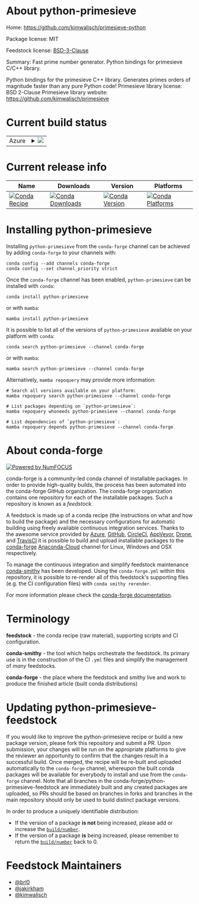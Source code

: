 About python-primesieve
=======================

Home: https://github.com/kimwalisch/primesieve-python

Package license: MIT

Feedstock license: [BSD-3-Clause](https://github.com/conda-forge/python-primesieve-feedstock/blob/main/LICENSE.txt)

Summary: Fast prime number generator. Python bindings for primesieve C/C++ library.

Python bindings for the primesieve C++ library.  Generates primes orders of magnitude faster than any pure Python code!
Primesieve library license: BSD 2-Clause
Primesieve library website: https://github.com/kimwalisch/primesieve


Current build status
====================


<table>
    
  <tr>
    <td>Azure</td>
    <td>
      <details>
        <summary>
          <a href="https://dev.azure.com/conda-forge/feedstock-builds/_build/latest?definitionId=4672&branchName=main">
            <img src="https://dev.azure.com/conda-forge/feedstock-builds/_apis/build/status/python-primesieve-feedstock?branchName=main">
          </a>
        </summary>
        <table>
          <thead><tr><th>Variant</th><th>Status</th></tr></thead>
          <tbody><tr>
              <td>linux_64_numpy1.19python3.7.____cpython</td>
              <td>
                <a href="https://dev.azure.com/conda-forge/feedstock-builds/_build/latest?definitionId=4672&branchName=main">
                  <img src="https://dev.azure.com/conda-forge/feedstock-builds/_apis/build/status/python-primesieve-feedstock?branchName=main&jobName=linux&configuration=linux_64_numpy1.19python3.7.____cpython" alt="variant">
                </a>
              </td>
            </tr><tr>
              <td>linux_64_numpy1.19python3.8.____73_pypy</td>
              <td>
                <a href="https://dev.azure.com/conda-forge/feedstock-builds/_build/latest?definitionId=4672&branchName=main">
                  <img src="https://dev.azure.com/conda-forge/feedstock-builds/_apis/build/status/python-primesieve-feedstock?branchName=main&jobName=linux&configuration=linux_64_numpy1.19python3.8.____73_pypy" alt="variant">
                </a>
              </td>
            </tr><tr>
              <td>linux_64_numpy1.19python3.8.____cpython</td>
              <td>
                <a href="https://dev.azure.com/conda-forge/feedstock-builds/_build/latest?definitionId=4672&branchName=main">
                  <img src="https://dev.azure.com/conda-forge/feedstock-builds/_apis/build/status/python-primesieve-feedstock?branchName=main&jobName=linux&configuration=linux_64_numpy1.19python3.8.____cpython" alt="variant">
                </a>
              </td>
            </tr><tr>
              <td>linux_64_numpy1.19python3.9.____73_pypy</td>
              <td>
                <a href="https://dev.azure.com/conda-forge/feedstock-builds/_build/latest?definitionId=4672&branchName=main">
                  <img src="https://dev.azure.com/conda-forge/feedstock-builds/_apis/build/status/python-primesieve-feedstock?branchName=main&jobName=linux&configuration=linux_64_numpy1.19python3.9.____73_pypy" alt="variant">
                </a>
              </td>
            </tr><tr>
              <td>linux_64_numpy1.19python3.9.____cpython</td>
              <td>
                <a href="https://dev.azure.com/conda-forge/feedstock-builds/_build/latest?definitionId=4672&branchName=main">
                  <img src="https://dev.azure.com/conda-forge/feedstock-builds/_apis/build/status/python-primesieve-feedstock?branchName=main&jobName=linux&configuration=linux_64_numpy1.19python3.9.____cpython" alt="variant">
                </a>
              </td>
            </tr><tr>
              <td>linux_64_numpy1.21python3.10.____cpython</td>
              <td>
                <a href="https://dev.azure.com/conda-forge/feedstock-builds/_build/latest?definitionId=4672&branchName=main">
                  <img src="https://dev.azure.com/conda-forge/feedstock-builds/_apis/build/status/python-primesieve-feedstock?branchName=main&jobName=linux&configuration=linux_64_numpy1.21python3.10.____cpython" alt="variant">
                </a>
              </td>
            </tr><tr>
              <td>osx_64_numpy1.19python3.7.____cpython</td>
              <td>
                <a href="https://dev.azure.com/conda-forge/feedstock-builds/_build/latest?definitionId=4672&branchName=main">
                  <img src="https://dev.azure.com/conda-forge/feedstock-builds/_apis/build/status/python-primesieve-feedstock?branchName=main&jobName=osx&configuration=osx_64_numpy1.19python3.7.____cpython" alt="variant">
                </a>
              </td>
            </tr><tr>
              <td>osx_64_numpy1.19python3.8.____73_pypy</td>
              <td>
                <a href="https://dev.azure.com/conda-forge/feedstock-builds/_build/latest?definitionId=4672&branchName=main">
                  <img src="https://dev.azure.com/conda-forge/feedstock-builds/_apis/build/status/python-primesieve-feedstock?branchName=main&jobName=osx&configuration=osx_64_numpy1.19python3.8.____73_pypy" alt="variant">
                </a>
              </td>
            </tr><tr>
              <td>osx_64_numpy1.19python3.8.____cpython</td>
              <td>
                <a href="https://dev.azure.com/conda-forge/feedstock-builds/_build/latest?definitionId=4672&branchName=main">
                  <img src="https://dev.azure.com/conda-forge/feedstock-builds/_apis/build/status/python-primesieve-feedstock?branchName=main&jobName=osx&configuration=osx_64_numpy1.19python3.8.____cpython" alt="variant">
                </a>
              </td>
            </tr><tr>
              <td>osx_64_numpy1.19python3.9.____73_pypy</td>
              <td>
                <a href="https://dev.azure.com/conda-forge/feedstock-builds/_build/latest?definitionId=4672&branchName=main">
                  <img src="https://dev.azure.com/conda-forge/feedstock-builds/_apis/build/status/python-primesieve-feedstock?branchName=main&jobName=osx&configuration=osx_64_numpy1.19python3.9.____73_pypy" alt="variant">
                </a>
              </td>
            </tr><tr>
              <td>osx_64_numpy1.19python3.9.____cpython</td>
              <td>
                <a href="https://dev.azure.com/conda-forge/feedstock-builds/_build/latest?definitionId=4672&branchName=main">
                  <img src="https://dev.azure.com/conda-forge/feedstock-builds/_apis/build/status/python-primesieve-feedstock?branchName=main&jobName=osx&configuration=osx_64_numpy1.19python3.9.____cpython" alt="variant">
                </a>
              </td>
            </tr><tr>
              <td>osx_64_numpy1.21python3.10.____cpython</td>
              <td>
                <a href="https://dev.azure.com/conda-forge/feedstock-builds/_build/latest?definitionId=4672&branchName=main">
                  <img src="https://dev.azure.com/conda-forge/feedstock-builds/_apis/build/status/python-primesieve-feedstock?branchName=main&jobName=osx&configuration=osx_64_numpy1.21python3.10.____cpython" alt="variant">
                </a>
              </td>
            </tr><tr>
              <td>win_64_numpy1.19python3.7.____cpython</td>
              <td>
                <a href="https://dev.azure.com/conda-forge/feedstock-builds/_build/latest?definitionId=4672&branchName=main">
                  <img src="https://dev.azure.com/conda-forge/feedstock-builds/_apis/build/status/python-primesieve-feedstock?branchName=main&jobName=win&configuration=win_64_numpy1.19python3.7.____cpython" alt="variant">
                </a>
              </td>
            </tr><tr>
              <td>win_64_numpy1.19python3.8.____73_pypy</td>
              <td>
                <a href="https://dev.azure.com/conda-forge/feedstock-builds/_build/latest?definitionId=4672&branchName=main">
                  <img src="https://dev.azure.com/conda-forge/feedstock-builds/_apis/build/status/python-primesieve-feedstock?branchName=main&jobName=win&configuration=win_64_numpy1.19python3.8.____73_pypy" alt="variant">
                </a>
              </td>
            </tr><tr>
              <td>win_64_numpy1.19python3.8.____cpython</td>
              <td>
                <a href="https://dev.azure.com/conda-forge/feedstock-builds/_build/latest?definitionId=4672&branchName=main">
                  <img src="https://dev.azure.com/conda-forge/feedstock-builds/_apis/build/status/python-primesieve-feedstock?branchName=main&jobName=win&configuration=win_64_numpy1.19python3.8.____cpython" alt="variant">
                </a>
              </td>
            </tr><tr>
              <td>win_64_numpy1.19python3.9.____73_pypy</td>
              <td>
                <a href="https://dev.azure.com/conda-forge/feedstock-builds/_build/latest?definitionId=4672&branchName=main">
                  <img src="https://dev.azure.com/conda-forge/feedstock-builds/_apis/build/status/python-primesieve-feedstock?branchName=main&jobName=win&configuration=win_64_numpy1.19python3.9.____73_pypy" alt="variant">
                </a>
              </td>
            </tr><tr>
              <td>win_64_numpy1.19python3.9.____cpython</td>
              <td>
                <a href="https://dev.azure.com/conda-forge/feedstock-builds/_build/latest?definitionId=4672&branchName=main">
                  <img src="https://dev.azure.com/conda-forge/feedstock-builds/_apis/build/status/python-primesieve-feedstock?branchName=main&jobName=win&configuration=win_64_numpy1.19python3.9.____cpython" alt="variant">
                </a>
              </td>
            </tr><tr>
              <td>win_64_numpy1.21python3.10.____cpython</td>
              <td>
                <a href="https://dev.azure.com/conda-forge/feedstock-builds/_build/latest?definitionId=4672&branchName=main">
                  <img src="https://dev.azure.com/conda-forge/feedstock-builds/_apis/build/status/python-primesieve-feedstock?branchName=main&jobName=win&configuration=win_64_numpy1.21python3.10.____cpython" alt="variant">
                </a>
              </td>
            </tr>
          </tbody>
        </table>
      </details>
    </td>
  </tr>
</table>

Current release info
====================

| Name | Downloads | Version | Platforms |
| --- | --- | --- | --- |
| [![Conda Recipe](https://img.shields.io/badge/recipe-python--primesieve-green.svg)](https://anaconda.org/conda-forge/python-primesieve) | [![Conda Downloads](https://img.shields.io/conda/dn/conda-forge/python-primesieve.svg)](https://anaconda.org/conda-forge/python-primesieve) | [![Conda Version](https://img.shields.io/conda/vn/conda-forge/python-primesieve.svg)](https://anaconda.org/conda-forge/python-primesieve) | [![Conda Platforms](https://img.shields.io/conda/pn/conda-forge/python-primesieve.svg)](https://anaconda.org/conda-forge/python-primesieve) |

Installing python-primesieve
============================

Installing `python-primesieve` from the `conda-forge` channel can be achieved by adding `conda-forge` to your channels with:

```
conda config --add channels conda-forge
conda config --set channel_priority strict
```

Once the `conda-forge` channel has been enabled, `python-primesieve` can be installed with `conda`:

```
conda install python-primesieve
```

or with `mamba`:

```
mamba install python-primesieve
```

It is possible to list all of the versions of `python-primesieve` available on your platform with `conda`:

```
conda search python-primesieve --channel conda-forge
```

or with `mamba`:

```
mamba search python-primesieve --channel conda-forge
```

Alternatively, `mamba repoquery` may provide more information:

```
# Search all versions available on your platform:
mamba repoquery search python-primesieve --channel conda-forge

# List packages depending on `python-primesieve`:
mamba repoquery whoneeds python-primesieve --channel conda-forge

# List dependencies of `python-primesieve`:
mamba repoquery depends python-primesieve --channel conda-forge
```


About conda-forge
=================

[![Powered by
NumFOCUS](https://img.shields.io/badge/powered%20by-NumFOCUS-orange.svg?style=flat&colorA=E1523D&colorB=007D8A)](https://numfocus.org)

conda-forge is a community-led conda channel of installable packages.
In order to provide high-quality builds, the process has been automated into the
conda-forge GitHub organization. The conda-forge organization contains one repository
for each of the installable packages. Such a repository is known as a *feedstock*.

A feedstock is made up of a conda recipe (the instructions on what and how to build
the package) and the necessary configurations for automatic building using freely
available continuous integration services. Thanks to the awesome service provided by
[Azure](https://azure.microsoft.com/en-us/services/devops/), [GitHub](https://github.com/),
[CircleCI](https://circleci.com/), [AppVeyor](https://www.appveyor.com/),
[Drone](https://cloud.drone.io/welcome), and [TravisCI](https://travis-ci.com/)
it is possible to build and upload installable packages to the
[conda-forge](https://anaconda.org/conda-forge) [Anaconda-Cloud](https://anaconda.org/)
channel for Linux, Windows and OSX respectively.

To manage the continuous integration and simplify feedstock maintenance
[conda-smithy](https://github.com/conda-forge/conda-smithy) has been developed.
Using the ``conda-forge.yml`` within this repository, it is possible to re-render all of
this feedstock's supporting files (e.g. the CI configuration files) with ``conda smithy rerender``.

For more information please check the [conda-forge documentation](https://conda-forge.org/docs/).

Terminology
===========

**feedstock** - the conda recipe (raw material), supporting scripts and CI configuration.

**conda-smithy** - the tool which helps orchestrate the feedstock.
                   Its primary use is in the construction of the CI ``.yml`` files
                   and simplify the management of *many* feedstocks.

**conda-forge** - the place where the feedstock and smithy live and work to
                  produce the finished article (built conda distributions)


Updating python-primesieve-feedstock
====================================

If you would like to improve the python-primesieve recipe or build a new
package version, please fork this repository and submit a PR. Upon submission,
your changes will be run on the appropriate platforms to give the reviewer an
opportunity to confirm that the changes result in a successful build. Once
merged, the recipe will be re-built and uploaded automatically to the
`conda-forge` channel, whereupon the built conda packages will be available for
everybody to install and use from the `conda-forge` channel.
Note that all branches in the conda-forge/python-primesieve-feedstock are
immediately built and any created packages are uploaded, so PRs should be based
on branches in forks and branches in the main repository should only be used to
build distinct package versions.

In order to produce a uniquely identifiable distribution:
 * If the version of a package **is not** being increased, please add or increase
   the [``build/number``](https://docs.conda.io/projects/conda-build/en/latest/resources/define-metadata.html#build-number-and-string).
 * If the version of a package **is** being increased, please remember to return
   the [``build/number``](https://docs.conda.io/projects/conda-build/en/latest/resources/define-metadata.html#build-number-and-string)
   back to 0.

Feedstock Maintainers
=====================

* [@brl0](https://github.com/brl0/)
* [@jakirkham](https://github.com/jakirkham/)
* [@kimwalisch](https://github.com/kimwalisch/)

